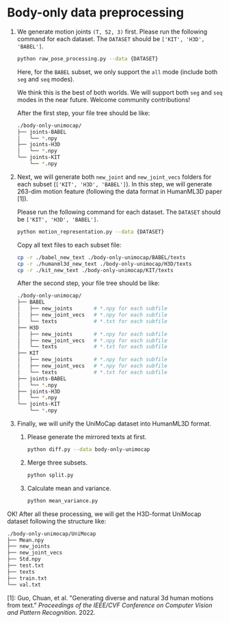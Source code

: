# Body-only data preprocessing

1. We generate motion joints `(T, 52, 3)` first. Please run the following command for each dataset. The `DATASET` should be `['KIT', 'H3D', 'BABEL']`. 
    
    ```bash
    python raw_pose_processing.py --data {DATASET}
    ```
    
    Here, for the `BABEL` subset, we only support the `all` mode (include both `seg` and `seq` modes). 
    
    We think this is the best of both worlds. We will support both `seg` and `seq` modes in the near future. Welcome community contributions! 
    
    After the first step, your file tree should be like:
    
    ```bash
    ./body-only-unimocap/
    ├── joints-BABEL
    │   └── *.npy
    ├── joints-H3D
    │   └── *.npy
    └── joints-KIT
        └── *.npy
    ```
    
2. Next, we will generate both `new_joint` and `new_joint_vecs` folders for each subset (`['KIT', 'H3D', 'BABEL']`).  In this step, we will generate 263-dim motion feature (following the data format in HumanML3D paper [1]). 
    
    Please run the following command for each dataset. The `DATASET` should be `['KIT', 'H3D', 'BABEL']`. 
    
    ```bash
    python motion_representation.py --data {DATASET}
    ```
    
    Copy all text files to each subset file:
    
    ```bash
    cp -r ./babel_new_text ./body-only-unimocap/BABEL/texts
    cp -r ./humanml3d_new_text ./body-only-unimocap/H3D/texts
    cp -r ./kit_new_text ./body-only-unimocap/KIT/texts
    ```
    
    After the second step, your file tree should be like:
    
    ```bash
    ./body-only-unimocap/
    ├── BABEL
    │   ├── new_joints       # *.npy for each subfile
    │   ├── new_joint_vecs   # *.npy for each subfile
    │   └── texts            # *.txt for each subfile
    ├── H3D
    │   ├── new_joints       # *.npy for each subfile
    │   ├── new_joint_vecs   # *.npy for each subfile
    │   └── texts            # *.txt for each subfile
    ├── KIT
    │   ├── new_joints       # *.npy for each subfile
    │   ├── new_joint_vecs   # *.npy for each subfile
    │   └── texts            # *.txt for each subfile
    ├── joints-BABEL
    │   └── *.npy
    ├── joints-H3D
    │   └── *.npy
    └── joints-KIT
        └── *.npy
    ```
    
3. Finally, we will unify the UniMoCap dataset into HumanML3D format.
    1. Please generate the mirrored texts at first.
        
        ```bash
        python diff.py --data body-only-unimocap
        ```
        
    2. Merge three subsets. 
        
        ```bash
        python split.py
        ```
        
    3. Calculate mean and variance.
        
        ```bash
        python mean_variance.py
        ```
        

OK! After all these processing, we will get the H3D-format UniMocap dataset following the structure like: 

```bash
./body-only-unimocap/UniMocap
├── Mean.npy
├── new_joints
├── new_joint_vecs
├── Std.npy
├── test.txt
├── texts
├── train.txt
└── val.txt
```

[1]: Guo, Chuan, et al. "Generating diverse and natural 3d human motions from text." *Proceedings of the IEEE/CVF Conference on Computer Vision and Pattern Recognition*. 2022.